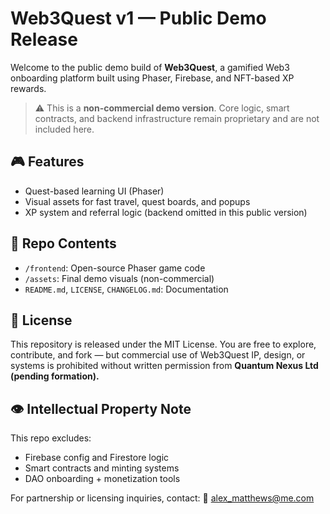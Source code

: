 # Web3Quest v1 — Public Demo Release

Welcome to the public demo build of **Web3Quest**, a gamified Web3 onboarding platform built using Phaser, Firebase, and NFT-based XP rewards.

> ⚠️ This is a **non-commercial demo version**. Core logic, smart contracts, and backend infrastructure remain proprietary and are not included here.

## 🎮 Features
- Quest-based learning UI (Phaser)
- Visual assets for fast travel, quest boards, and popups
- XP system and referral logic (backend omitted in this public version)

## 📂 Repo Contents
- `/frontend`: Open-source Phaser game code
- `/assets`: Final demo visuals (non-commercial)
- `README.md`, `LICENSE`, `CHANGELOG.md`: Documentation

## 📜 License
This repository is released under the MIT License.
You are free to explore, contribute, and fork — but commercial use of Web3Quest IP, design, or systems is prohibited without written permission from **Quantum Nexus Ltd (pending formation).**

## 👁️ Intellectual Property Note
This repo excludes:
- Firebase config and Firestore logic
- Smart contracts and minting systems
- DAO onboarding + monetization tools

For partnership or licensing inquiries, contact:
📩 alex_matthews@me.com
